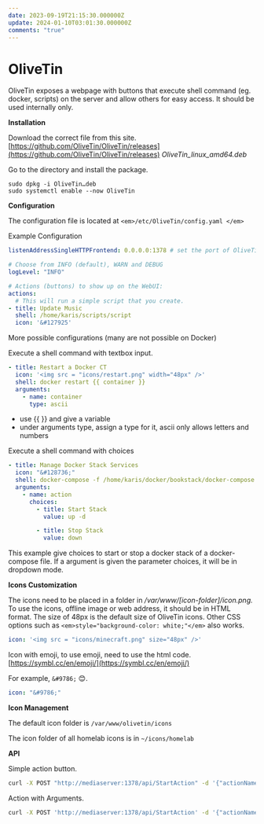 ```yaml
---
date: 2023-09-19T21:15:30.000000Z
update: 2024-01-10T03:01:30.000000Z
comments: "true"
---
```

# OliveTin

OliveTin exposes a webpage with buttons that execute shell command (eg. docker, scripts) on the server and allow others for easy access. It should be used internally only.

**Installation**

Download the correct file from this site. [https://github.com/OliveTin/OliveTin/releases](https://github.com/OliveTin/OliveTin/releases) *OliveTin\_linux\_amd64.deb*

Go to the directory and install the package.

```
sudo dpkg -i OliveTin…​deb
sudo systemctl enable --now OliveTin
```

**Configuration**

The configuration file is located at `<em>/etc/OliveTin/config.yaml </em>`

Example Configuration

```yaml
listenAddressSingleHTTPFrontend: 0.0.0.0:1378 # set the port of OliveTin to 1378

# Choose from INFO (default), WARN and DEBUG
logLevel: "INFO"

# Actions (buttons) to show up on the WebUI:
actions:
  # This will run a simple script that you create.
- title: Update Music
  shell: /home/karis/scripts/script
  icon: '&#127925'


```

More possible configurations (many are not possible on Docker)

Execute a shell command with textbox input.

```yaml
- title: Restart a Docker CT
  icon: '<img src = "icons/restart.png" width="48px" />'
  shell: docker restart {{ container }}
  arguments:
    - name: container
      type: ascii
```

- use {{ }} and give a variable
- under arguments type, assign a type for it, ascii only allows letters and numbers

Execute a shell command with choices

```yaml
- title: Manage Docker Stack Services
  icon: "&#128736;"
  shell: docker-compose -f /home/karis/docker/bookstack/docker-compose.yml {{ action }}
  arguments:
    - name: action
      choices:
        - title: Start Stack
          value: up -d

        - title: Stop Stack
          value: down
```

This example give choices to start or stop a docker stack of a docker-compose file. If a argument is given the parameter choices, it will be in dropdown mode.

**Icons Customization**

The icons need to be placed in a folder in */var/www/\[icon-folder\]/icon.png.* To use the icons, offline image or web address, it should be in HTML format. The size of 48px is the default size of OliveTin icons. Other CSS options such as `<em>style="background-color: white;"</em>` also works.

```yaml
icon: '<img src = "icons/minecraft.png" size="48px" />'
```

Icon with emoji, to use emoji, need to use the html code. [https://symbl.cc/en/emoji/](https://symbl.cc/en/emoji/)

For example, `&#9786;` <span class="symbol-main__title--symbl">😊.</span>

```yaml
icon: "&#9786;"
```

**Icon Management**

The default icon folder is `/var/www/olivetin/icons`

The icon folder of all homelab icons is in `~/icons/homelab`

**API**

Simple action button.

```bash
curl -X POST "http://mediaserver:1378/api/StartAction" -d '{"actionName": "Update Music"}'
```

Action with Arguments.

```bash
curl -X POST 'http://mediaserver:1378/api/StartAction' -d '{"actionName": "Rename Movies", "arguments": [{"name": "path", "value": "value"}]}'
```